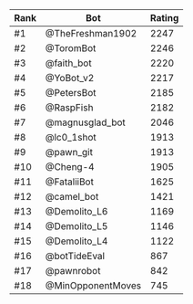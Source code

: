 Rank|Bot|Rating
---|---|---
#1|@TheFreshman1902|2247
#2|@ToromBot|2246
#3|@faith_bot|2220
#4|@YoBot_v2|2217
#5|@PetersBot|2185
#6|@RaspFish|2182
#7|@magnusglad_bot|2046
#8|@lc0_1shot|1913
#9|@pawn_git|1913
#10|@Cheng-4|1905
#11|@FataliiBot|1625
#12|@camel_bot|1421
#13|@Demolito_L6|1169
#14|@Demolito_L5|1146
#15|@Demolito_L4|1122
#16|@botTideEval|867
#17|@pawnrobot|842
#18|@MinOpponentMoves|745
